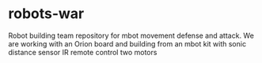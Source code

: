 # robots-war
Robot building team repository for mbot movement defense and attack.
We are working with an Orion board and building from an mbot kit with sonic distance sensor IR remote control two motors

